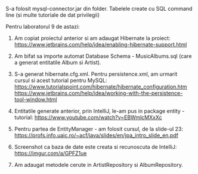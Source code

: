 S-a folosit mysql-connector.jar din folder.
Tabelele create cu SQL command line (si multe tutoriale de dat privilegii)

Pentru laboratorul 9 de astazi:
1. Am copiat proiectul anterior si am adaugat Hibernate la proiect:
https://www.jetbrains.com/help/idea/enabling-hibernate-support.html

2. Am bifat sa importe automat Database Schema - MusicAlbums.sql (care a generat entitatile Album si Artist).

3. S-a generat hibernate.cfg.xml. Pentru persistence.xml, am urmarit cursul si acest tutorial pentru MySQL:
https://www.tutorialspoint.com/hibernate/hibernate_configuration.htm
https://www.jetbrains.com/help/idea/working-with-the-persistence-tool-window.html

4. Entitatile generate anterior, prin IntelliJ, le-am pus in package entity - tutorial:
https://www.youtube.com/watch?v=EBWmlcMXxXc

5. Pentru partea de EntityManager - am folosit cursul, de la slide-ul 23:
https://profs.info.uaic.ro/~acf/java/slides/en/jpa_intro_slide_en.pdf

6. Screenshot ca baza de date este creata si recunoscuta de IntelliJ: https://imgur.com/a/GPFZ1ue

7. Am adaugat metodele cerute in ArtistRepository si AlbumRepository.